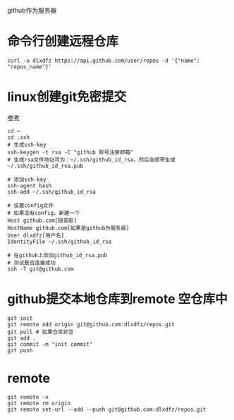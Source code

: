 github作为服务器

# 命令行创建远程仓库
```shell
curl -u dlxdfz https://api.github.com/user/repos -d '{"name": "repos_name"}'
```

# linux创建git免密提交
[参考](https://juejin.im/post/5aeff650f265da0b8070a7e0)
``````
cd ~
cd .ssh
# 生成ssh-key
ssh-keygen -t rsa -C "github 账号注册邮箱"
# 生成rsa文件地址可为：~/.ssh/github_id_rsa，然后会顺带生成~/.ssh/github_id_rsa.pub

# 添加ssh-key
ssh-agent bash
ssh-add ~/.ssh/github_id_rsa

# 设置config文件
# 如果没有config，新建一个
Host github.com[随意取]
HostName github.com[如果是github为服务器]
User dlxdfz[用户名]
IdentityFile ~/.ssh/github_id_rsa

# 在github上添加github_id_rsa.pub
# 测试是否连接成功
ssh -T git@github.com
``````

# github提交本地仓库到remote 空仓库中
```
git init
git remote add origin git@github.com:dlxdfz/repos.git
git pull # 如果仓库非空
git add .
git commit -m "init commit"
git push
```
# remote
```
git remote -v
git remote rm origin
git remote set-url --add --push git@github.com:dlxdfz/repos.git
```
